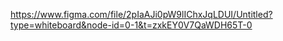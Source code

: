 https://www.figma.com/file/2pIaAJi0pW9lIChxJqLDUI/Untitled?type=whiteboard&node-id=0-1&t=zxkEY0V7QaWDH65T-0
